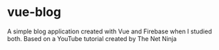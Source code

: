 # vue-blog
A simple blog application created with Vue and Firebase when I studied both.
Based on a YouTube tutorial created by The Net Ninja
